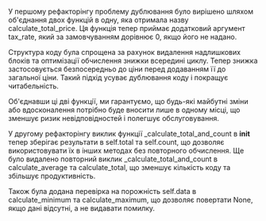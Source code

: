 У першому рефакторінгу проблему дублювання було вирішено шляхом об'єднання двох функцій в одну, яка отримала назву calculate_total_price. Ця функція тепер приймає додатковий аргумент tax_rate, який за замовчуванням дорівнює 0, якщо його не надано.

Структура коду була спрощена за рахунок видалення надлишкових блоків та оптимізації обчислення знижки всередині циклу. Тепер знижка застосовується безпосередньо до ціни перед додаванням її до загальної ціни. Такий підхід усуває дублювання коду і покращує читабельність.

Об'єднавши ці дві функції, ми гарантуємо, що будь-які майбутні зміни або вдосконалення потрібно буде вносити лише в одному місці, що зменшує ризик невідповідностей і полегшує обслуговування.


У другому рефакторінгу виклик функції _calculate_total_and_count в __init__ тепер зберігає результати в self.total та self.count, що дозволяє використовувати їх в інших методах без повторного обчислення. Ще було видалено повторний виклик _calculate_total_and_count в calculate_average та calculate_total, що зменшує кількість коду та збільшує продуктивність. 

Також була додана перевірка на порожність self.data в calculate_minimum та calculate_maximum, що дозволяє повертати None, якщо дані відсутні, а не видавати помилку.
